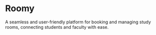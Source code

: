 # Roomy
A seamless and user-friendly platform for booking and managing study rooms, connecting students and faculty with ease.
